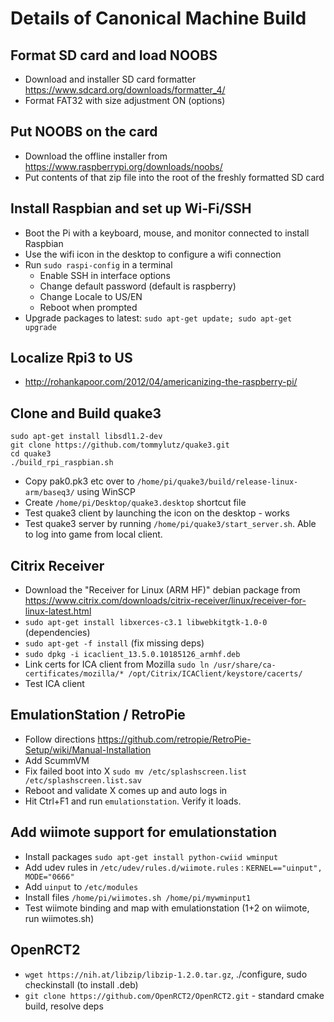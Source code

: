 # Details of Canonical Machine Build

## Format SD card and load NOOBS
  * Download and installer SD card formatter https://www.sdcard.org/downloads/formatter_4/
  * Format FAT32 with size adjustment ON (options)
## Put NOOBS on the card
  * Download the offline installer from https://www.raspberrypi.org/downloads/noobs/
  * Put contents of that zip file into the root of the freshly formatted SD card
## Install Raspbian and set up Wi-Fi/SSH
  * Boot the Pi with a keyboard, mouse, and monitor connected to install Raspbian
  * Use the wifi icon in the desktop to configure a wifi connection
  * Run ```sudo raspi-config``` in a terminal
    * Enable SSH in interface options
    * Change default password (default is raspberry)
    * Change Locale to US/EN
    * Reboot when prompted
  * Upgrade packages to latest: ```sudo apt-get update; sudo apt-get upgrade```
## Localize Rpi3 to US
 * http://rohankapoor.com/2012/04/americanizing-the-raspberry-pi/
## Clone and Build quake3
```
sudo apt-get install libsdl1.2-dev
git clone https://github.com/tommylutz/quake3.git
cd quake3
./build_rpi_raspbian.sh
```
* Copy pak0.pk3 etc over to ```/home/pi/quake3/build/release-linux-arm/baseq3/``` using WinSCP
* Create ```/home/pi/Desktop/quake3.desktop``` shortcut file
* Test quake3 client by launching the icon on the desktop - works
* Test quake3 server by running ```/home/pi/quake3/start_server.sh```. Able to log into game from local client.
## Citrix Receiver
* Download the "Receiver for Linux (ARM HF)" debian package from https://www.citrix.com/downloads/citrix-receiver/linux/receiver-for-linux-latest.html
* ```sudo apt-get install libxerces-c3.1 libwebkitgtk-1.0-0``` (dependencies)
* ```sudo apt-get -f install``` (fix missing deps)
* ```sudo dpkg -i icaclient_13.5.0.10185126_armhf.deb```
* Link certs for ICA client from Mozilla ```sudo ln /usr/share/ca-certificates/mozilla/* /opt/Citrix/ICAClient/keystore/cacerts/```
* Test ICA client
## EmulationStation / RetroPie
* Follow directions https://github.com/retropie/RetroPie-Setup/wiki/Manual-Installation
* Add ScummVM
* Fix failed boot into X ```sudo mv /etc/splashscreen.list /etc/splashscreen.list.sav```
* Reboot and validate X comes up and auto logs in
* Hit Ctrl+F1 and run ```emulationstation```. Verify it loads.
## Add wiimote support for emulationstation
* Install packages ```sudo apt-get install python-cwiid wminput```
* Add udev rules in ```/etc/udev/rules.d/wiimote.rules``` : ```KERNEL=="uinput", MODE="0666"```
* Add ```uinput``` to ```/etc/modules```
* Install files ```/home/pi/wiimotes.sh /home/pi/mywminput1```
* Test wiimote binding and map with emulationstation (1+2 on wiimote, run wiimotes.sh)
## OpenRCT2
* ```wget https://nih.at/libzip/libzip-1.2.0.tar.gz```, ./configure, sudo checkinstall (to install .deb)
* ```git clone https://github.com/OpenRCT2/OpenRCT2.git``` - standard cmake build, resolve deps

